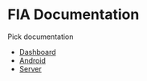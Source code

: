 # FIA Documentation

Pick documentation
- [Dashboard](README.Dashboard.md)
- [Android](README.Android.md)
- [Server](README.Server.md)
